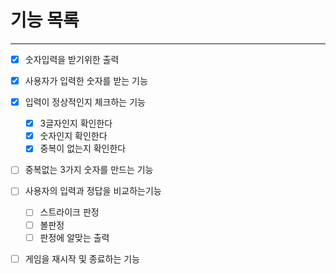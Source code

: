 # 기능 목록

---
- [x] 숫자입력을 받기위한 출력
- [x] 사용자가 입력한 숫자를 받는 기능
- [x] 입력이 정상적인지 체크하는 기능
  - [x] 3글자인지 확인한다
  - [x] 숫자인지 확인한다
  - [x] 중복이 없는지 확인한다
- [ ] 중복없는 3가지 숫자를 만드는 기능
- [ ] 사용자의 입력과 정답을 비교하는기능
  - [ ] 스트라이크 판정
  - [ ] 볼판정
  - [ ] 판정에 알맞는 출력
- [ ] 게임을 재시작 및 종료하는 기능


